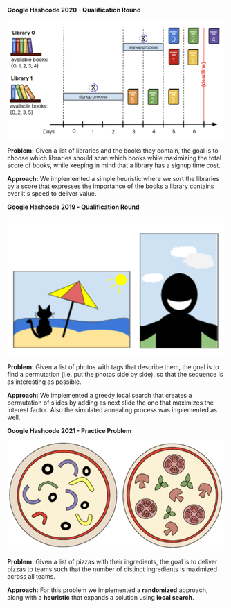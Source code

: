 **Google Hashcode 2020 - Qualification Round**

<a href="https://github.com/leschiffres/hashcode-2020-qualification-round"><img src="./img/ghc-2020-qual.png" > </a>

<b>Problem:</b> Given a list of libraries and the books they contain, the goal is to choose which libraries should scan which books while maximizing the total score of books, while keeping in mind that a library has a signup time cost.

<b>Approach:</b> We implememted a simple heuristic where we sort the libraries by a score that expresses the importance of the books a library contains over it's speed to deliver value.


**Google Hashcode 2019 - Qualification Round**

<a href="https://github.com/leschiffres/hashcode-2019-qualification-round"><img src="./img/ghc-2019-qual.png" > </a>

<b>Problem:</b> Given a list of photos with tags that describe them, the goal is to find a permutation (i.e. put the photos side by side), so that the sequence is as interesting as possible.

<b>Approach:</b> We implemented a greedy local search that creates a permutation of slides by adding as next slide the one that maximizes the interest factor. Also the simulated annealing process was implemented as well.


**Google Hashcode 2021 - Practice Problem**

<a href="https://github.com/leschiffres/hashcode-2021-practice/"><img src="./img/ghc-2021-practice.png" > </a>

<b>Problem:</b> Given a list of pizzas with their ingredients, the goal is to deliver pizzas to teams such that the number of distinct ingredients is maximized across all teams.

<b>Approach:</b> For this problem	we implemented a <b>randomized</b> approach, along with a <b>heuristic</b> that expands a solution using <b>local search</b>.

